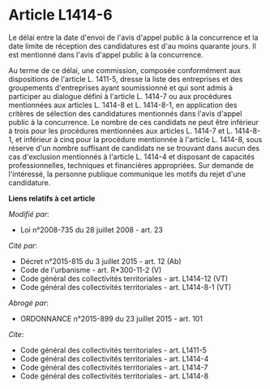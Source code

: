 # Article L1414-6

Le délai entre la date d'envoi de l'avis d'appel public à la concurrence et la date limite de réception des candidatures est
d'au moins quarante jours. Il est mentionné dans l'avis d'appel public à la concurrence. 

Au terme de ce délai, une commission, composée conformément aux dispositions de l'article L. 1411-5, dresse la liste des
entreprises et des groupements d'entreprises ayant soumissionné et qui sont admis à participer au dialogue défini à l'article
L. 1414-7 ou aux procédures mentionnées aux articles L. 1414-8 et L. 1414-8-1, en application des critères de sélection des
candidatures mentionnés dans l'avis d'appel public à la concurrence. Le nombre de ces candidats ne peut être inférieur à
trois pour les procédures mentionnées aux articles L. 1414-7 et L. 1414-8-1, et inférieur à cinq pour la procédure mentionnée
à l'article L. 1414-8, sous réserve d'un nombre suffisant de candidats ne se trouvant dans aucun des cas d'exclusion
mentionnés à l'article L. 1414-4 et disposant de capacités professionnelles, techniques et financières appropriées. Sur
demande de l'intéressé, la personne publique communique les motifs du rejet d'une candidature.

**Liens relatifs à cet article**

_Modifié par_:

  - Loi n°2008-735 du 28 juillet 2008 - art. 23

_Cité par_:

  - Décret n°2015-815 du 3 juillet 2015 - art. 12 (Ab)
  - Code de l'urbanisme - art. R*300-11-2 (V)
  - Code général des collectivités territoriales - art. L1414-12 (VT)
  - Code général des collectivités territoriales - art. L1414-8-1 (VT)

_Abrogé par_:

  - ORDONNANCE n°2015-899 du 23 juillet 2015 - art. 101

_Cite_:

  - Code général des collectivités territoriales - art. L1411-5
  - Code général des collectivités territoriales - art. L1414-4
  - Code général des collectivités territoriales - art. L1414-7
  - Code général des collectivités territoriales - art. L1414-8
